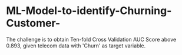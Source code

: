 # ML-Model-to-identify-Churning-Customer-
The challenge is to obtain Ten-fold Cross Validation AUC Score above 0.893, given telecom data with 'Churn' as target variable.

